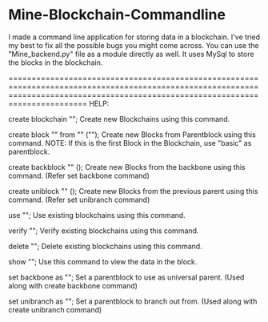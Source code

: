 # Mine-Blockchain-Commandline
I made a command line application for storing data in a blockchain. I've tried my best to fix all the possible bugs you might come across. You can use the "Mine_backend.py" file as a module directly as well. It uses MySql to store the blocks in the blockchain.

===================================================================================================================================================================================
HELP:

create blockchain "<name>";
Create new Blockchains using this command.

create block "<blockname>" from "<parentblock>" ("<data>");
Create new Blocks from Parentblock using this command.
NOTE: If this is the first Block in the Blockchain, use "basic" as parentblock.

create backblock "<blockname>" (<data>);
Create new Blocks from the backbone using this command.
(Refer set backbone command)

create uniblock "<blockname>" (<data>);
Create new Blocks from the previous parent using this command.
(Refer set unibranch command)

use "<blockchain>";
Use existing blockchains using this command.

verify "<blockchain>";
Verify existing blockchains using this command.

delete "<blockchain>";
Delete existing blockchains using this command.

show "<block>";
Use this command to view the data in the block.

set backbone as "<parentblock>";
Set a parentblock to use as universal parent.
(Used along with create backbone command)

set unibranch as "<parentblock>";
Set a parentblock to branch out from.
(Used along with create unibranch command)
